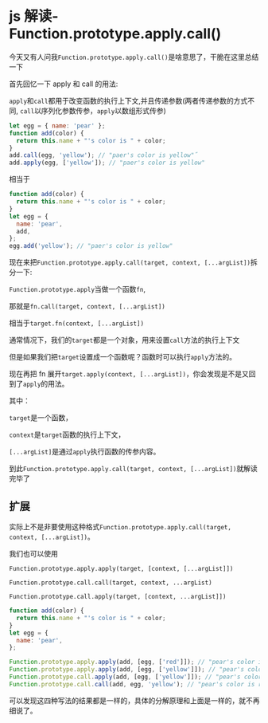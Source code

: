 <!-- Date: 2018-08-07 10:24:54 -->

# js 解读-Function.prototype.apply.call()

今天又有人问我`Function.prototype.apply.call()`是啥意思了，干脆在这里总结一下

首先回忆一下 apply 和 call 的用法:

`apply`和`call`都用于改变函数的执行上下文,并且传递参数(两者传递参数的方式不同, `call`以序列化参数传参，`apply`以数组形式传参)

```js
let egg = { name: 'pear' };
function add(color) {
  return this.name + "'s color is " + color;
}
add.call(egg, 'yellow'); // "paer's color is yellow"˝
add.apply(egg, ['yellow']); // "paer's color is yellow"
```

相当于

```js
function add(color) {
  return this.name + "'s color is " + color;
}
let egg = {
  name: 'pear',
  add,
};
egg.add('yellow'); // "paer's color is yellow"
```

现在来把`Function.prototype.apply.call(target, context, [...argList])`拆分一下:

`Function.prototype.apply`当做一个函数`fn`,

那就是`fn.call(target, context, [...argList])`

相当于`target.fn(context, [...argList])`

通常情况下，我们的`target`都是一个对象，用来设置`call`方法的执行上下文

但是如果我们把`target`设置成一个函数呢？函数时可以执行`apply`方法的。

现在再把 fn 展开`target.apply(context, [...argList])`，你会发现是不是又回到了`apply`的用法。

其中：

`target`是一个函数，

`context`是`target`函数的执行上下文，

`[...argList]`是通过`apply`执行函数的传参内容。

到此`Function.prototype.apply.call(target, context, [...argList])`就解读完毕了

## 扩展

实际上不是非要使用这种格式`Function.prototype.apply.call(target, context, [...argList])`。

我们也可以使用

`Function.prototype.apply.apply(target, [context, [...argList]])`

`Function.prototype.call.call(target, context, ...argList)`

`Function.prototype.call.apply(target, [context, ...argList]])`

```js
function add(color) {
  return this.name + "'s color is " + color;
}
let egg = {
  name: 'pear',
};

Function.prototype.apply.apply(add, [egg, ['red']]); // "pear's color is red"
Function.prototype.apply.apply(add, [egg, ['yellow']]); // "pear's color is red"
Function.prototype.call.apply(add, [egg, ['yellow']]); // "pear's color is red"
Function.prototype.call.call(add, egg, 'yellow'); // "pear's color is red"
```

可以发现这四种写法的结果都是一样的，具体的分解原理和上面是一样的，就不再细说了。
